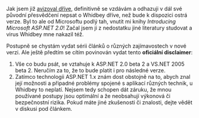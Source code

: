 <!-- dcterms:identifier = aspnetcz#35 -->
<!-- dcterms:title = Nakažen virem Whidbey: Disclaimer -->
<!-- dcterms:abstract = Jak jsem již avizoval dříve, definitivně se vzdávám a odhazuji v dál své původní přesvědčení nepsat o Whidbey dříve, než bude k dispozici ostrá verze. Byl to ale od Microsoftu podlý tah, vnutit mi knihy Introducing Microsoft ASP.NET 2.0! Začal jsem ji z nedostatku jiné literatury studovat a virus Whidbey mne nakazil též. -->
<!-- np9:categoryId = 1 -->
<!-- x4w:category = IT -->
<!-- np9:authorId = 1 -->
<!-- np9:authorEmail = michal.valasek@altairis.cz -->
<!-- dcterms:creator = Michal Altair Valášek -->
<!-- dcterms:created = 2005-04-30T15:03:21.12+02:00 -->
<!-- dcterms:date = 2005-04-30T15:03:21.12+02:00 -->

Jak jsem již [avizoval dříve](/entry/article-20050419.aspx), definitivně se vzdávám a odhazuji v dál své původní přesvědčení nepsat o Whidbey dříve, než bude k dispozici ostrá verze. Byl to ale od Microsoftu podlý tah, vnutit mi knihy *Introducing Microsoft ASP.NET 2.0*! Začal jsem ji z nedostatku jiné literatury studovat a virus Whidbey mne nakazil též.

Postupně se chystám vydat sérii článků o různých zajímavostech v nové verzi. Ale ještě předtím se cítím povinován vydat tento **oficiální disclaimer**:

1.  Vše co budu psát, se vztahuje k ASP.NET 2.0 beta 2 a VS.NET 2005 beta 2. Neručím za to, že to bude platit i pro následné verze.
2.  Zatímco technologii ASP.NET 1.x znám dost obstojně na to, abych znal její možnosti a připadné problémy spojené s aplikací různých technik, u Whidbey to neplatí. Nejsem tedy schopen dát záruku, že mnou používané postupy jsou optimální a že neobsahují výkonová či bezpečnostní rizika. Pokud máte jiné zkušenosti či znalosti, dejte vědět v diskusi pod článkem.